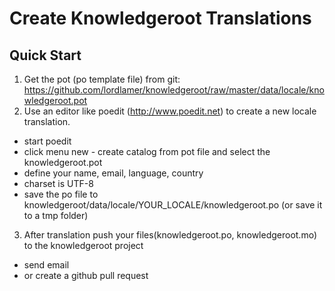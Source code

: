 Create Knowledgeroot Translations
=================================

Quick Start
-----------

1. Get the pot (po template file) from git: https://github.com/lordlamer/knowledgeroot/raw/master/data/locale/knowledgeroot.pot
2. Use an editor like poedit (http://www.poedit.net) to create a new locale translation.
 * start poedit
 * click menu new - create catalog from pot file and select the knowledgeroot.pot
 * define your name, email, language, country
 * charset is UTF-8
 * save the po file to knowledgeroot/data/locale/YOUR_LOCALE/knowledgeroot.po (or save it to a tmp folder)
3. After translation push your files(knowledgeroot.po, knowledgeroot.mo) to the knowledgeroot project
 * send email
 * or create a github pull request
